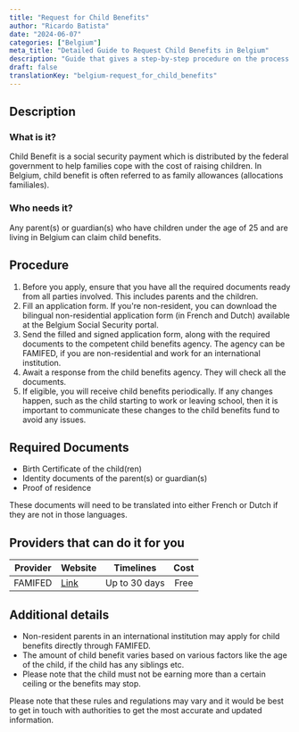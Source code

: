 ```yaml
---
title: "Request for Child Benefits"
author: "Ricardo Batista"
date: "2024-06-07"
categories: ["Belgium"]
meta_title: "Detailed Guide to Request Child Benefits in Belgium"
description: "Guide that gives a step-by-step procedure on the process of requesting child benefits in Belgium."
draft: false
translationKey: "belgium-request_for_child_benefits"
---
```


## Description
### What is it?
Child Benefit is a social security payment which is distributed by the federal government to help families cope with the cost of raising children. In Belgium, child benefit is often referred to as family allowances (allocations familiales).

### Who needs it?
Any parent(s) or guardian(s) who have children under the age of 25 and are living in Belgium can claim child benefits.

## Procedure
1. Before you apply, ensure that you have all the required documents ready from all parties involved. This includes parents and the children.
2. Fill an application form. If you're non-resident, you can download the bilingual non-residential application form (in French and Dutch) available at the Belgium Social Security portal.
3. Send the filled and signed application form, along with the required documents to the competent child benefits agency. The agency can be FAMIFED, if you are non-residential and work for an international institution.
4. Await a response from the child benefits agency. They will check all the documents.
5. If eligible, you will receive child benefits periodically. If any changes happen, such as the child starting to work or leaving school, then it is important to communicate these changes to the child benefits fund to avoid any issues.

## Required Documents
- Birth Certificate of the child(ren)
- Identity documents of the parent(s) or guardian(s)
- Proof of residence

These documents will need to be translated into either French or Dutch if they are not in those languages.

## Providers that can do it for you

| Provider        |     Website     |     Timelines    |       Cost      |
| --------------- | --------------- |  :-------------: | :-------------: |
| FAMIFED         |  [Link](http://www.famifed.be)       |      Up to 30 days      |        Free       |

## Additional details
- Non-resident parents in an international institution may apply for child benefits directly through FAMIFED.
- The amount of child benefit varies based on various factors like the age of the child, if the child has any siblings etc.
- Please note that the child must not be earning more than a certain ceiling or the benefits may stop. 

Please note that these rules and regulations may vary and it would be best to get in touch with authorities to get the most accurate and updated information.